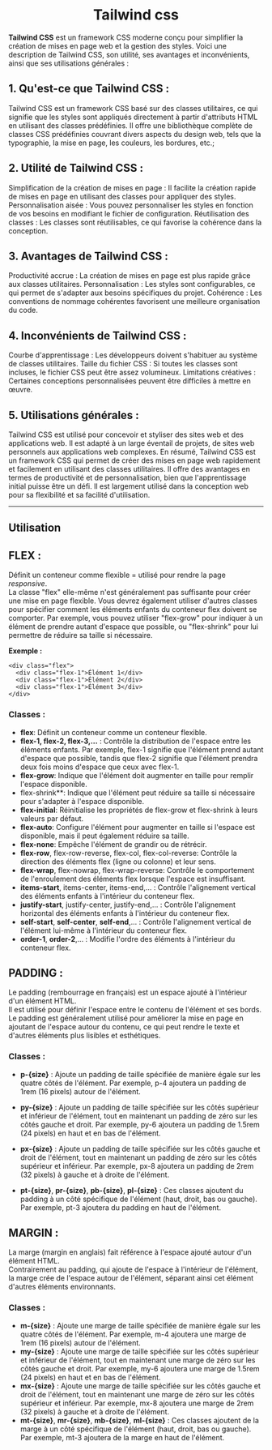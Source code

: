 # <center>Tailwind css </center>


**Tailwind CSS** est un framework CSS moderne conçu pour simplifier la création de mises en page web et la gestion des styles. Voici une description de Tailwind CSS, son utilité, ses avantages et inconvénients, ainsi que ses utilisations générales :

## 1. Qu'est-ce que Tailwind CSS :
Tailwind CSS est un framework CSS basé sur des classes utilitaires, ce qui signifie que les styles sont appliqués directement à partir d'attributs HTML en utilisant des classes prédéfinies.
Il offre une bibliothèque complète de classes CSS prédéfinies couvrant divers aspects du design web, tels que la typographie, la mise en page, les couleurs, les bordures, etc.;

## 2. Utilité de Tailwind CSS :
Simplification de la création de mises en page : Il facilite la création rapide de mises en page en utilisant des classes pour appliquer des styles.
Personnalisation aisée : Vous pouvez personnaliser les styles en fonction de vos besoins en modifiant le fichier de configuration.
Réutilisation des classes : Les classes sont réutilisables, ce qui favorise la cohérence dans la conception.

## 3. Avantages de Tailwind CSS :
Productivité accrue : La création de mises en page est plus rapide grâce aux classes utilitaires.
Personnalisation : Les styles sont configurables, ce qui permet de s'adapter aux besoins spécifiques du projet.
Cohérence : Les conventions de nommage cohérentes favorisent une meilleure organisation du code.

## 4. Inconvénients de Tailwind CSS :
Courbe d'apprentissage : Les développeurs doivent s'habituer au système de classes utilitaires.
Taille du fichier CSS : Si toutes les classes sont incluses, le fichier CSS peut être assez volumineux.
Limitations créatives : Certaines conceptions personnalisées peuvent être difficiles à mettre en œuvre.

## 5. Utilisations générales :
Tailwind CSS est utilisé pour concevoir et styliser des sites web et des applications web.
Il est adapté à un large éventail de projets, de sites web personnels aux applications web complexes.
En résumé, Tailwind CSS est un framework CSS qui permet de créer des mises en page web rapidement et facilement en utilisant des classes utilitaires. Il offre des avantages en termes de productivité et de personnalisation, bien que l'apprentissage initial puisse être un défi. Il est largement utilisé dans la conception web pour sa flexibilité et sa facilité d'utilisation.

---
## Utilisation


## FLEX :
Définit un conteneur comme flexible = utilisé pour rendre la page *responsive*.  
La classe "flex" elle-même n'est généralement pas suffisante pour créer une mise en page flexible. Vous devrez également utiliser d'autres classes pour spécifier comment les éléments enfants du conteneur flex doivent se comporter. Par exemple, vous pouvez utiliser "flex-grow" pour indiquer à un élément de prendre autant d'espace que possible, ou "flex-shrink" pour lui permettre de réduire sa taille si nécessaire.

**Exemple :**

```
<div class="flex">
  <div class="flex-1">Élément 1</div>
  <div class="flex-1">Élément 2</div>
  <div class="flex-1">Élément 3</div>
</div>
```

### Classes :
- **flex**: Définit un conteneur comme un conteneur flexible.
- **flex-1, flex-2, flex-3,...** : Contrôle la distribution de l'espace entre les éléments enfants. Par exemple, flex-1 signifie que l'élément prend autant d'espace que possible, tandis que flex-2 signifie que l'élément prendra deux fois moins d'espace que ceux avec flex-1.
- **flex-grow**: Indique que l'élément doit augmenter en taille pour remplir l'espace disponible.
- flex-shrink**: Indique que l'élément peut réduire sa taille si nécessaire pour s'adapter à l'espace disponible.
- **flex-initial**: Réinitialise les propriétés de flex-grow et flex-shrink à leurs valeurs par défaut.
- **flex-auto**: Configure l'élément pour augmenter en taille si l'espace est disponible, mais il peut également réduire sa taille.
- **flex-none**: Empêche l'élément de grandir ou de rétrécir.
- **flex-row**, flex-row-reverse, flex-col, flex-col-reverse: Contrôle la direction des éléments flex (ligne ou colonne) et leur sens.
- **flex-wrap**, flex-nowrap, flex-wrap-reverse: Contrôle le comportement de l'enroulement des éléments flex lorsque l'espace est insuffisant.
- **items-start**, items-center, items-end,... : Contrôle l'alignement vertical des éléments enfants à l'intérieur du conteneur flex.
- **justify-start**, justify-center, justify-end,... : Contrôle l'alignement horizontal des éléments enfants à l'intérieur du conteneur flex.
- **self-start**, **self-center**, **self-end**,... : Contrôle l'alignement vertical de l'élément lui-même à l'intérieur du conteneur flex.
- **order-1**, **order-2**,... : Modifie l'ordre des éléments à l'intérieur du conteneur flex.


## PADDING :
Le padding (rembourrage en français) est un espace ajouté à l'intérieur d'un élément HTML.  
Il est utilisé pour définir l'espace entre le contenu de l'élément et ses bords. Le padding est généralement utilisé pour améliorer la mise en page en ajoutant de l'espace autour du contenu, ce qui peut rendre le texte et d'autres éléments plus lisibles et esthétiques.

### Classes :
- **p-{size}** : Ajoute un padding de taille spécifiée de manière égale sur les quatre côtés de l'élément. Par exemple, p-4 ajoutera un padding de 1rem (16 pixels) autour de l'élément.

- **py-{size}** : Ajoute un padding de taille spécifiée sur les côtés supérieur et inférieur de l'élément, tout en maintenant un padding de zéro sur les côtés gauche et droit. Par exemple, py-6 ajoutera un padding de 1.5rem (24 pixels) en haut et en bas de l'élément.

- **px-{size}** : Ajoute un padding de taille spécifiée sur les côtés gauche et droit de l'élément, tout en maintenant un padding de zéro sur les côtés supérieur et inférieur. Par exemple, px-8 ajoutera un padding de 2rem (32 pixels) à gauche et à droite de l'élément.

- **pt-{size}**, **pr-{size}**, **pb-{size}**, **pl-{size}** : Ces classes ajoutent du padding à un côté spécifique de l'élément (haut, droit, bas ou gauche). Par exemple, pt-3 ajoutera du padding en haut de l'élément.

## MARGIN :
La marge (margin en anglais) fait référence à l'espace ajouté autour d'un élément HTML.  
Contrairement au padding, qui ajoute de l'espace à l'intérieur de l'élément, la marge crée de l'espace autour de l'élément, séparant ainsi cet élément d'autres éléments environnants.

### Classes :
- **m-{size}** : Ajoute une marge de taille spécifiée de manière égale sur les quatre côtés de l'élément. Par exemple, m-4 ajoutera une marge de 1rem (16 pixels) autour de l'élément.
- **my-{size}** : Ajoute une marge de taille spécifiée sur les côtés supérieur et inférieur de l'élément, tout en maintenant une marge de zéro sur les côtés gauche et droit. Par exemple, my-6 ajoutera une marge de 1.5rem (24 pixels) en haut et en bas de l'élément.
- **mx-{size}** : Ajoute une marge de taille spécifiée sur les côtés gauche et droit de l'élément, tout en maintenant une marge de zéro sur les côtés supérieur et inférieur. Par exemple, mx-8 ajoutera une marge de 2rem (32 pixels) à gauche et à droite de l'élément.
- **mt-{size}**, **mr-{size}**, **mb-{size}**, **ml-{size}** : Ces classes ajoutent de la marge à un côté spécifique de l'élément (haut, droit, bas ou gauche). Par exemple, mt-3 ajoutera de la marge en haut de l'élément.
